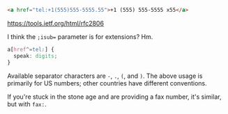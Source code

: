 ```html
<a href="tel:+1(555)555-5555.55">+1 (555) 555-5555 x55</a>
```

https://tools.ietf.org/html/rfc2806

I think the `;isub=` parameter is for extensions? Hm.

```css
a[href^=tel:] {
  speak: digits;
}
```

Available separator characters are `-`, `.`, `(`, and `)`. The above usage is primarily for US numbers; other countries have different conventions.

If you're stuck in the stone age and are providing a fax number, it's similar, but with `fax:`.
